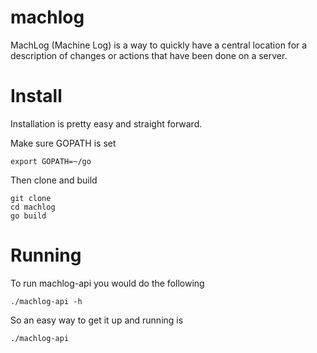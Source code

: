 machlog
=======

MachLog (Machine Log) is a way to quickly have a central location for a description of changes or actions that have been done on a server. 

Install
=======
Installation is pretty easy and straight forward. 

Make sure GOPATH is set

```export GOPATH=~/go```

Then clone and build

```
git clone
cd machlog 
go build 
```

Running
=======
To run machlog-api you would do the following

```
./machlog-api -h

```

So an easy way to get it up and running is

```
./machlog-api
```
